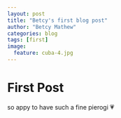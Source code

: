 ```yaml
---
layout: post
title: "Betcy's first blog post"
author: "Betcy Mathew"
categories: blog
tags: [first]
image:
  feature: cuba-4.jpg
---
```



# First Post
so appy to have such a fine pierogi :heartpulse:
